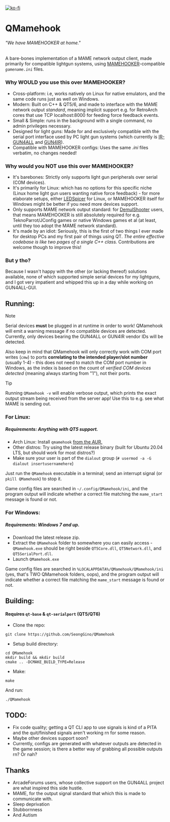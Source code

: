 [![ko-fi](https://ko-fi.com/img/githubbutton_sm.svg)](https://ko-fi.com/Z8Z5NNXWL)
# QMamehook
###### "We have MAMEHOOKER at home." 

A bare-bones implementation of a MAME network output client, made primarily for compatible lightgun systems, using [MAMEHOOKER](https://dragonking.arcadecontrols.com/static.php?page=aboutmamehooker)-compatible *`gamename.ini`* files.

### Why WOULD you use this over MAMEHOOKER?
 - Cross-platform: i.e, works natively on Linux for native emulators, and the same code runs just as well on Windows.
 - Modern: Built on C++ & QT5/6, and made to interface with the MAME network output *standard*, meaning implicit support e.g. for RetroArch cores that use TCP localhost:8000 for feeding force feedback events.
 - Small & Simple: runs in the background with a single command, no admin privileges necessary.
 - Designed for light guns: Made for and exclusively compatible with the serial port interface used by PC light gun systems (which currently is [IR-GUN4ALL](https://github.com/SeongGino/ir-light-gun-plus) and [GUN4IR](https://forum.arcadecontrols.com/index.php/topic,161189.0.html)).
 - Compatible with MAMEHOOKER configs: Uses the same *.ini* files verbatim, no changes needed!

### Why would you NOT use this over MAMEHOOKER?
 - It's barebones: Strictly only supports light gun peripherals over serial (COM devices).
 - It's primarily for Linux: which has no options for this specific niche (Linux home light gun users wanting native force feedback) - for more elaborate setups, either [LEDSpicer](https://github.com/meduzapat/LEDSpicer) for Linux, or MAMEHOOKER itself for Windows might be better if you need more devices support.
 - Only supports MAME network output standard: for [DemulShooter](https://github.com/argonlefou/DemulShooter) users, that means MAMEHOOKER is still absolutely required for e.g. TeknoParrot/JConfig games or native Windows games et al (at least, until they too adopt the MAME network standard).
 - It's made by an idiot: Seriously, this is the first of two things I ever made for desktop PCs and my first pair of things using QT. *The entire effective codebase is like two pages of a single C++ class.* Contributions are welcome though to improve this!

### But y tho?
Because I wasn't happy with the other (or lacking thereof) solutions available, none of which supported simple serial devices for my lightguns, and I got very impatient and whipped this up in a day while working on GUN4ALL-GUI.

## Running:
> [!NOTE]
> Serial devices **must** be plugged in at runtime in order to work! QMamehook will emit a warning message if no compatible devices are detected. Currently, only devices bearing the GUN4ALL or GUN4IR vendor IDs will be detected.
>
> Also keep in mind that QMamehook will only correctly work with COM port writes (`cmw`) to ports **correlating to the intended player/slot number** (usually 1-4) - this does not need to match the COM port number in Windows, as the index is based on the count of *verified COM devices detected* (meaning always starting from "1"), not their ports.

> [!TIP]
> Running `QMamehook -v` will enable verbose output, which prints the exact output stream being received from the server app! Use this to e.g. see what MAME is sending out.
### For Linux:
##### Requirements: Anything with QT5 support.
 - Arch Linux: Install `qmamehook` [from the AUR.](https://aur.archlinux.org/packages/qmamehook)
 - Other distros: Try using the latest release binary (built for Ubuntu 20.04 LTS, but should work for most distros?)
 - Make sure your user is part of the `dialout` group (`# usermod -a -G dialout insertusernamehere`)

Just run the `QMamehook` executable in a terminal; send an interrupt signal (or `pkill QMamehook`) to stop it.

Game config files are searched in `~/.config/QMamehook/ini`, and the program output will indicate whether a correct file matching the `mame_start` message is found or not.
### For Windows:
##### Requirements: Windows 7 and up.
 - Download the latest release zip.
 - Extract the `QMamehook` folder to somewhere you can easily access - `QMamehook.exe` should be right beside `QT5Core.dll`, `QT5Network.dll`, and `QT5SerialPort.dll`.
 - Launch `QMamehook.exe`

Game config files are searched in `%LOCALAPPDATA%/QMamehook/QMamehook/ini` (yes, that's TWO QMamehook folders, oops), and the program output will indicate whether a correct file matching the `mame_start` message is found or not.

## Building:
#### Requires `qt-base` & `qt-serialport` (QT5/QT6)
 - Clone the repo:
  ```
  git clone https://github.com/SeongGino/QMamehook
  ```
 - Setup build directory:
  ```
  cd QMamehook
  mkdir build && mkdir build
  cmake .. -DCMAKE_BUILD_TYPE=Release
  ```
 - Make:
  ```
  make
  ```
And run:
  ```
  ./QMamehook
  ```

## TODO:
 - Fix code quality; getting a QT CLI app to use signals is kind of a PITA and the quit/finished signals aren't working rn for some reason.
 - Maybe other devices support soon?
 - Currently, configs are generated with whatever outputs are detected in the game session; is there a better way of grabbing all possible outputs rn? Or nah?

## Thanks
 - ArcadeForums users, whose collective support on the GUN4ALL project are what inspired this side hustle.
 - MAME, for the output signal standard that which this is made to communicate with.
 - Sleep deprivation
 - Stubbornness
 - And Autism
